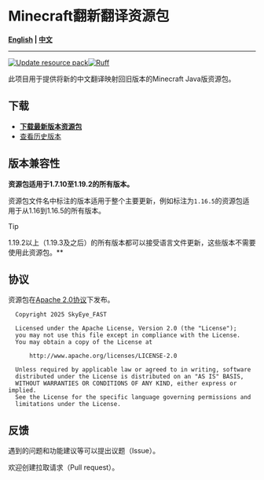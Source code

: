 # Minecraft翻新翻译资源包

**[English](README.md) | [中文](README_zh.md)**

----

[![Update resource pack](https://github.com/SkyEye-FAST/renovation_translation_pack/actions/workflows/update.yml/badge.svg)](https://github.com/SkyEye-FAST/renovation_translation_pack/actions/workflows/update.yml)[![Ruff](https://github.com/SkyEye-FAST/renovation_translation_pack/actions/workflows/ruff.yml/badge.svg)](https://github.com/SkyEye-FAST/renovation_translation_pack/actions/workflows/ruff.yml)

此项目用于提供将新的中文翻译映射回旧版本的Minecraft Java版资源包。

## 下载

- [**下载最新版本资源包**](https://github.com/SkyEye-FAST/renovation_language_pack/releases/latest/)
- [查看历史版本](https://github.com/SkyEye-FAST/renovation_language_pack/releases/)

## 版本兼容性

**资源包适用于1.7.10至1.19.2的所有版本。**

资源包文件名中标注的版本适用于整个主要更新，例如标注为`1.16.5`的资源包适用于从1.16到1.16.5的所有版本。

> [!TIP]
> 1.19.2以上（1.19.3及之后）的所有版本都可以接受语言文件更新，这些版本不需要使用此资源包。**

## 协议

资源包在[Apache 2.0协议](LICENSE)下发布。

``` text
  Copyright 2025 SkyEye_FAST

  Licensed under the Apache License, Version 2.0 (the "License");
  you may not use this file except in compliance with the License.
  You may obtain a copy of the License at

      http://www.apache.org/licenses/LICENSE-2.0

  Unless required by applicable law or agreed to in writing, software
  distributed under the License is distributed on an "AS IS" BASIS,
  WITHOUT WARRANTIES OR CONDITIONS OF ANY KIND, either express or implied.
  See the License for the specific language governing permissions and
  limitations under the License.
```

## 反馈

遇到的问题和功能建议等可以提出议题（Issue）。

欢迎创建拉取请求（Pull request）。
